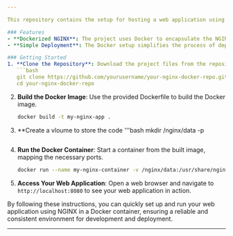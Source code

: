 ```yaml
---

This repository contains the setup for hosting a web application using NGINX within a Docker container. The project is designed to provide a consistent and isolated environment for serving web files, making deployment and scaling straightforward and efficient.

### Features
- **Dockerized NGINX**: The project uses Docker to encapsulate the NGINX web server, ensuring a consistent setup across different environments.
- **Simple Deployment**: The Docker setup simplifies the process of deploying your web application, allowing you to get started quickly.

### Getting Started
1. **Clone the Repository**: Download the project files from the repository.
   ```bash
   git clone https://github.com/yourusername/your-nginx-docker-repo.git
   cd your-nginx-docker-repo
   ```
2. **Build the Docker Image**: Use the provided Dockerfile to build the Docker image.
   ```bash
   docker build -t my-nginx-app .
3. **Create a vloume to store the code
    '''bash
       mkdir /nginx/data -p
   
   ```
5. **Run the Docker Container**: Start a container from the built image, mapping the necessary ports.
   ```bash
   docker run --name my-nginx-container -v /nginx/data:/usr/share/nginx/html -p 8080:80 -d my-nginx-app
   ```
6. **Access Your Web Application**: Open a web browser and navigate to `http://localhost:8080` to see your web application in action.


By following these instructions, you can quickly set up and run your web application using NGINX in a Docker container, ensuring a reliable and consistent environment for development and deployment.

---
```

